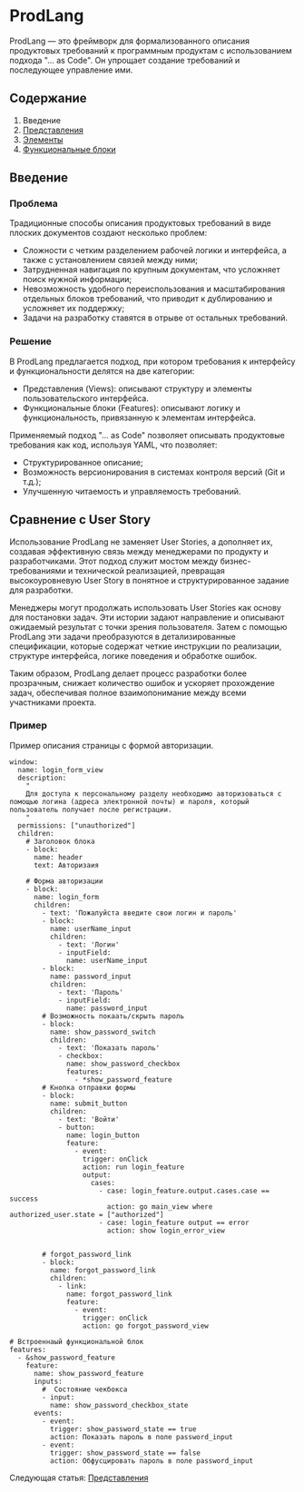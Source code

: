 # ProdLang
ProdLang — это фреймворк для формализованного описания продуктовых требований к программным продуктам с использованием подхода "... as Code". Он упрощает создание требований и последующее управление ими.
## Содержание
1. Введение
2. [Представления](./views/views.md)
3. [Элементы](./views/elements.md)
4. [Функциональные блоки](./features/features.md)

## Введение
### Проблема
Традиционные способы описания продуктовых требований в виде плоских документов создают несколько проблем:

* Сложности с четким разделением рабочей логики и интерфейса, а также с установлением связей между ними;
* Затрудненная навигация по крупным документам, что усложняет поиск нужной информации;
* Невозможность удобного переиспользования и масштабирования отдельных блоков требований, что приводит к дублированию и усложняет их поддержку;
* Задачи на разработку ставятся в отрыве от остальных требований.

### Решение
В ProdLang предлагается подход, при котором требования к интерфейсу и функциональности делятся на две категории:

* Представления (Views): описывают структуру и элементы пользовательского интерфейса.
* Функциональные блоки (Features): описывают логику и функциональность, привязанную к элементам интерфейса.

Применяемый подход "... as Code" позволяет описывать продуктовые требования как код, используя YAML, что позволяет:

* Структурированное описание;
* Возможность версионирования в системах контроля версий (Git и т.д.);
* Улучшенную читаемость и управляемость требований.

## Сравнение с User Story

Использование ProdLang не заменяет User Stories, а дополняет их, создавая эффективную связь между менеджерами по продукту и разработчиками. Этот подход служит мостом между бизнес-требованиями и технической реализацией, превращая высокоуровневую User Story в понятное и структурированное задание для разработки.  

Менеджеры могут продолжать использовать User Stories как основу для постановки задач. Эти истории задают направление и описывают ожидаемый результат с точки зрения пользователя. Затем с помощью ProdLang эти задачи преобразуются в детализированные спецификации, которые содержат четкие инструкции по реализации, структуре интерфейса, логике поведения и обработке ошибок.  

Таким образом, ProdLang делает процесс разработки более прозрачным, снижает количество ошибок и ускоряет прохождение задач, обеспечивая полное взаимопонимание между всеми участниками проекта.  

### Пример
Пример описания страницы с формой авторизации.
~~~
window:
  name: login_form_view
  description: 
    "
    Для доступа к персональному разделу необходимо авторизоваться с помощью логина (адреса электронной почты) и пароля, который пользователь получает после регистрации.
    "
  permissions: ["unauthorized"]
  children:
    # Заrоловок блока
    - block:
      name: header
      text: Авторизаия

    # Форма авторизации
    - block:
      name: login_form
      children:
        - text: 'Пожалуйста введите свои логин и пароль'
        - block:
          name: userName_input
          children:
            - text: 'Логин'
            - inputField:
              name: userName_input
        - block:
          name: password_input
          children:
            - text: 'Пароль'
            - inputField:
              name: password_input
        # Возможность покаать/скрыть пароль
        - block:
          name: show_password_switch
          children:
            - text: 'Показать пароль'
            - checkbox:
              name: show_password_checkbox
              features:
                - *show_password_feature
        # Кнопка отправки формы
        - block:
          name: submit_button
          children:
            - text: 'Войти'
            - button:
              name: login_button
              feature:
                - event:
                  trigger: onClick
                  action: run login_feature
                  output:
                    cases:
                      - case: login_feature.output.cases.case == success
                        action: go main_view where authorized_user.state = ["authorized"]
                      - case: login_feature output == error
                        action: show login_error_view 
                         

        # forgot_password_link
        - block:
          name: forgot_password_link
          children:
            - link:
              name: forgot_password_link
              feature:
                - event:
                  trigger: onClick
                  action: go forgot_password_view

# Встроеннаый функциональной блок
features:
  - &show_password_feature
    feature:
      name: show_password_feature
      inputs: 
        #  Состояние чекбокса
        - input:
          name: show_password_checkbox_state 
      events:
        - event:
          trigger: show_password_state == true
          action: Показать пароль в поле password_input
        - event:
          trigger: show_password_state == false
          action: Обфусцировать пароль в поле password_input 

~~~

Следующая статья: [Представления](./views/views.md)